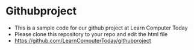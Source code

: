# Githubproject
- This is a sample code for our github project at  Learn Computer Today
- Please clone this repository to your repo and edit the html file
- https://github.com/LearnComputerToday/githubproject
